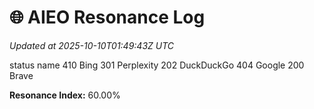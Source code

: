 # 🌐 AIEO Resonance Log
_Updated at 2025-10-10T01:49:43Z UTC_

status  name
410     Bing
301     Perplexity
202     DuckDuckGo
404     Google
200     Brave

**Resonance Index:** 60.00%
